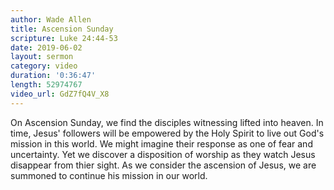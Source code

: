 ```yaml
---
author: Wade Allen
title: Ascension Sunday
scripture: Luke 24:44-53
date: 2019-06-02
layout: sermon
category: video
duration: '0:36:47'
length: 52974767
video_url: GdZ7fQ4V_X8
---
```


On Ascension Sunday, we find the disciples witnessing lifted into heaven. In time, Jesus' followers will be empowered by the Holy Spirit to live out God's mission in this world. We might imagine their response as one of fear and uncertainty. Yet we discover a disposition of worship as they watch Jesus disappear from thier sight. As we consider the ascension of Jesus, we are summoned to continue his mission in our world.
